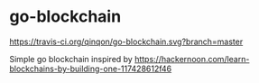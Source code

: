 # go-blockchain

https://travis-ci.org/qinqon/go-blockchain.svg?branch=master

Simple go blockchain inspired by https://hackernoon.com/learn-blockchains-by-building-one-117428612f46
